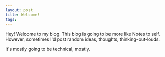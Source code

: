 ```yaml
---
layout: post
title: Welcome!
tags:
---
```


Hey! Welcome to my blog. This blog is going to be more like Notes to self. However, sometimes I'd post random ideas, thoughts, thinking-out-louds.

It's mostly going to be technical, mostly.
